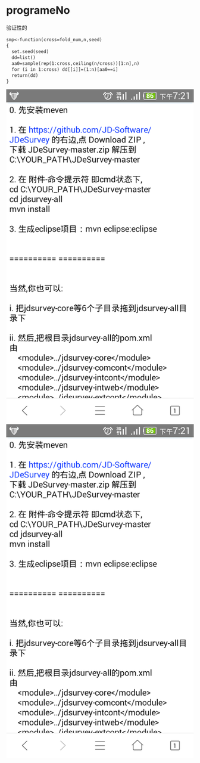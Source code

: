 # programeNo
验证性的
~~~
smp<-function(cross=fold_num,n,seed)
{
  set.seed(seed)
  dd=list()
  aa0=sample(rep(1:cross,ceiling(n/cross))[1:n],n)
  for (i in 1:cross) dd[[i]]=(1:n)[aa0==i]
  return(dd)
}
~~~
![image](https://github.com/seebeyond/programeNo/blob/master/Screenshot_2015-12-18-19-21-14.png)
![image2](https://raw.githubusercontent.com/seebeyond/programeNo/master/Screenshot_2015-12-18-19-21-14.png)
